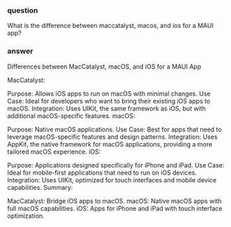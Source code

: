 ### question
What is the difference between maccatalyst, macos, and ios for a MAUI app?

### answer
Differences between MacCatalyst, macOS, and iOS for a MAUI App

MacCatalyst:

Purpose: Allows iOS apps to run on macOS with minimal changes.
Use Case: Ideal for developers who want to bring their existing iOS apps to macOS.
Integration: Uses UIKit, the same framework as iOS, but with additional macOS-specific features.
macOS:

Purpose: Native macOS applications.
Use Case: Best for apps that need to leverage macOS-specific features and design patterns.
Integration: Uses AppKit, the native framework for macOS applications, providing a more tailored macOS experience.
iOS:

Purpose: Applications designed specifically for iPhone and iPad.
Use Case: Ideal for mobile-first applications that need to run on iOS devices.
Integration: Uses UIKit, optimized for touch interfaces and mobile device capabilities.
Summary:

MacCatalyst: Bridge iOS apps to macOS.
macOS: Native macOS apps with full macOS capabilities.
iOS: Apps for iPhone and iPad with touch interface optimization.    